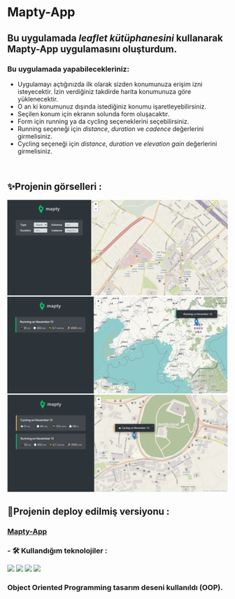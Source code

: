 # Mapty-App
<!-- Mapty-App ı, The Complate Javascript Course - 'Jonas Schmedtmann' eşliğinde  oluşturdum.-->
## Bu uygulamada *leaflet kütüphanesini* kullanarak Mapty-App uygulamasını oluşturdum.

### Bu uygulamada yapabilecekleriniz:
* Uygulamayı açtığınızda ilk olarak sizden konumunuza erişim izni isteyecektir. İzin verdiğiniz takdirde harita konumunuza göre yüklenecektir.
* O an ki konumunuz dışında istediğiniz konumu işaretleyebilirsiniz.
* Seçilen konum için ekranın solunda form oluşacaktır.
* Form için running ya da cycling seçeneklerini seçebilirsiniz.
* Running seçeneği için *distance*, *duration* ve *cadence* değerlerini girmelisiniz.
* Cycling seçeneği için *distance*, *duration* ve *elevation gain* değerlerini girmelisiniz.
<br>

## ✨Projenin görselleri :
![Mapty-App](img/maptyForm.png)
![Mapty-App](img/mapty.png)
![Mapty-App](img/maptyCycling.png)

## 🔴Projenin deploy edilmiş versiyonu :
 <h3><a href="https://mapty-app-betul.netlify.app/">Mapty-App</a></h3>

 ### - 🛠 Kullandığım teknolojiler :
 <img src="https://img.shields.io/badge/-JavaScript-blue?style=flat&logo=javascript"/> <img src="https://img.shields.io/badge/-CSS-pink?style=flat&logo=css"/> <img src="https://img.shields.io/badge/-HTML5-E34F26?style=flat&logo=html5&logoColor=white"> <a href="https://leafletjs.com/reference.html"><img src="https://img.shields.io/badge/Leaflet-gray"></a> 
 
### Object Oriented Programming tasarım deseni kullanıldı (OOP).


